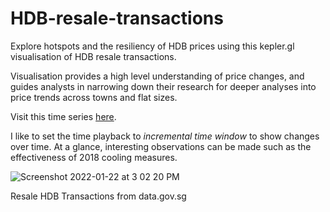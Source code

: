 # HDB-resale-transactions
Explore hotspots and the resiliency of HDB prices using this kepler.gl visualisation of HDB resale transactions.

Visualisation provides a high level understanding of price changes, and guides analysts in narrowing down their research for deeper analyses into price trends across towns and flat sizes.

Visit this time series [here](https://paper.dropbox.com/ep/redirect/external-link?url=https%3A%2F%2Fkepler.gl%2Fdemo%2Fmap%3FmapUrl%3Dhttps%3A%2F%2Fdl.dropboxusercontent.com%2Fs%2Fo1z1vrqzqakjkda%2FResale%2520HDB%2520Transactions.json&hmac=AgygIqTmkLH7q30Us4WHjd6wD1i2JEoUgyGnrKFvtac%3D).

I like to set the time playback to _incremental time window_ to show changes over time. At a glance, interesting observations can be made such as the effectiveness of 2018 cooling measures.

![Screenshot 2022-01-22 at 3 02 20 PM](https://user-images.githubusercontent.com/65649754/150628624-2a2e28f4-77da-43c0-853b-7dfb1fa05fc6.png)

Resale HDB Transactions from data.gov.sg